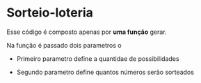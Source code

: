 # Sorteio-loteria

Esse código é composto apenas por **uma função** gerar.

Na função é passado dois parametros o

* Primeiro parametro define a quantidae de possibilidades

* Segundo parametro define quantos números serão sorteados 